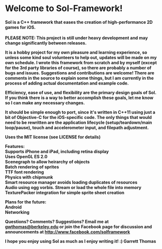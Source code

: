 Welcome to Sol-Framework!
=========================

<h4>Sol is a C++ framework that eases the creation of high-performance 2D games for iOS.</h4>

<b>PLEASE NOTE<b>: This project is still under heavy development and may change significantly between releases.

It is a hobby project for my own pleasure and learning experience, so unless some kind soul volunteers to help out, updates will be made on my own schedule. I wrote this framework from scratch and by myself (except for the 3rd party libraries of course), so there are probably a number of bugs and issues. Suggestions and contributions are welcome! There are comments in the source to explain some things, but I am currently in the process of adding actual documentation and example code.

Efficiency, ease of use, and flexibility are the primary design goals of Sol. If you think there is a way to better accomplish these goals, let me know so I can make any necessary changes.

It should be simple enough to port, since it's written in C++11 using just a bit of Objective-C for the iOS-specific code. The only things that would need to be rewritten are the application lifecycle (setup/teardown/main loop/pause), touch and accelerometer input, and filepath adjustment.

Uses the MIT license (see LICENSE for details)

Features:<br/>
Supports iPhone and iPad, including retina display<br/>
Uses OpenGL ES 2.0<br/>
Scenegraph to allow heirarchy of objects<br/>
Batch rendering of sprites<br/>
TTF font rendering<br/>
Physics with chipmunk<br/>
Smart resource manager avoids loading duplicates of resources<br/>
Audio using ogg vorbis. Stream or load the whole file into memory<br/>
TexturePacker integration for simple sprite sheet creation<br/>

Plans for the future:<br/>
Android<br/>
Networking

Questions? Comments? Suggestions? Email me at gwthomas@berkeley.edu or join the Facebook page for discussion and announcements at http://www.facebook.com/solframework

I hope you enjoy using Sol as much as I enjoy writing it! :) Garrett Thomas
